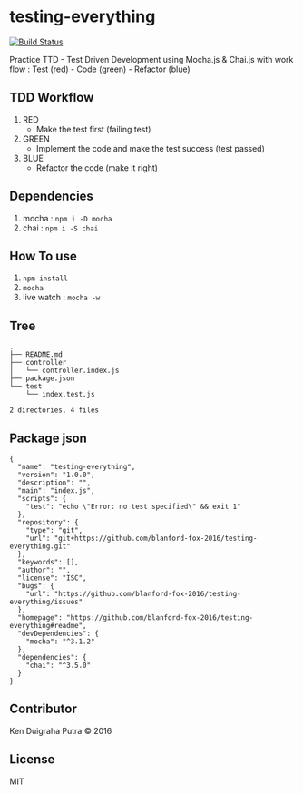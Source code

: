 # testing-everything
[![Build Status](https://travis-ci.org/kenduigraha/Continous-Integration.svg?branch=master)](https://travis-ci.org/kenduigraha/Continous-Integration)

Practice TTD - Test Driven Development using Mocha.js & Chai.js with work flow : Test (red) - Code (green) - Refactor (blue)


## TDD Workflow
1.  RED
    * Make the test first (failing test)
2. GREEN
    * Implement the code and make the test success (test passed)
3. BLUE
    * Refactor the code (make it right)

## Dependencies
1. mocha : ```npm i -D mocha```
2. chai : ```npm i -S chai```

## How To use
1. ```npm install```
2. ```mocha```
3. live watch : ```mocha -w```

## Tree
```
.
├── README.md
├── controller
│   └── controller.index.js
├── package.json
└── test
    └── index.test.js

2 directories, 4 files
```

## Package json
```
{
  "name": "testing-everything",
  "version": "1.0.0",
  "description": "",
  "main": "index.js",
  "scripts": {
    "test": "echo \"Error: no test specified\" && exit 1"
  },
  "repository": {
    "type": "git",
    "url": "git+https://github.com/blanford-fox-2016/testing-everything.git"
  },
  "keywords": [],
  "author": "",
  "license": "ISC",
  "bugs": {
    "url": "https://github.com/blanford-fox-2016/testing-everything/issues"
  },
  "homepage": "https://github.com/blanford-fox-2016/testing-everything#readme",
  "devDependencies": {
    "mocha": "^3.1.2"
  },
  "dependencies": {
    "chai": "^3.5.0"
  }
}

```

## Contributor
Ken Duigraha Putra &copy; 2016

## License
MIT
